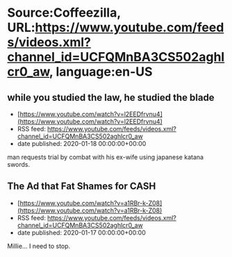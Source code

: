 # Source:Coffeezilla, URL:https://www.youtube.com/feeds/videos.xml?channel_id=UCFQMnBA3CS502aghlcr0_aw, language:en-US

## while you studied the law, he studied the blade
 - [https://www.youtube.com/watch?v=l2EEDfrvnu4](https://www.youtube.com/watch?v=l2EEDfrvnu4)
 - RSS feed: https://www.youtube.com/feeds/videos.xml?channel_id=UCFQMnBA3CS502aghlcr0_aw
 - date published: 2020-01-18 00:00:00+00:00

man requests trial by combat with his ex-wife using japanese katana swords.

## The Ad that Fat Shames for CASH
 - [https://www.youtube.com/watch?v=a1RBr-k-Z08](https://www.youtube.com/watch?v=a1RBr-k-Z08)
 - RSS feed: https://www.youtube.com/feeds/videos.xml?channel_id=UCFQMnBA3CS502aghlcr0_aw
 - date published: 2020-01-17 00:00:00+00:00

Millie... I need to stop.

